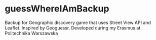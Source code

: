 # guessWhereIAmBackup
Backup for Geographic discovery game that uses Street View API and Leaflet. Inspired by Geoguessr. Developed during my Erasmus at Politechnika Warszawska
